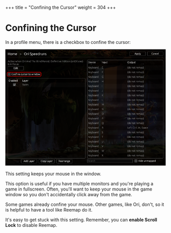 +++
title = "Confining the Cursor"
weight = 304
+++


# Confining the Cursor

In a profile menu, there is a checkbox to confine the cursor:

![screenshot](/images/tutorial/confine.png)

This setting keeps your mouse in the window.

This option is useful if you have multiple monitors and you're playing a game in fullscreen.
Often, you'll want to keep your mouse in the game window so you don't accidentally click away
from the game.

Some games already confine your mouse. Other games, like Ori, don't, so it is helpful to have a tool
like Reemap do it.

It's easy to get stuck with this setting. Remember, you can **enable Scroll Lock** to disable
Reemap.
